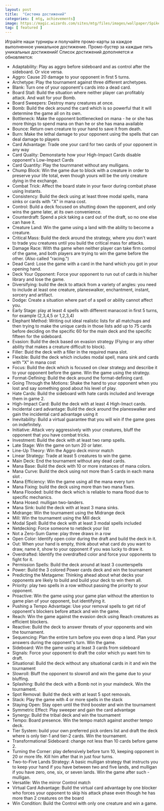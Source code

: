 ```yaml
---
layout: post
title:  "Система достижений"
categories: [ mtg, achievements]
image: https://magic.wizards.com/sites/mtg/files/images/wallpaper/Spike-Tournament-Grinder_UST_1920x1080_Wallpaper.jpg
tag: [ featured ]
---
```

Играйте наши турниры и получайте промо-карты за каждое выполненное уникальное достижение. Промо-бустер за каждые пять уникальных достижений! Список достижений дополняется и обновляется:

- Adaptability: Play as aggro before sideboard and as control after the sideboard. Or vice versa.
- Aggro: Cause 20 damage to your opponent in first 5 turns.
- Archetype: Play the tournament against three different archetypes.
- Blank: Turn one of your opponent's cards into a dead card.
- Board Stall: Build the situation where neither player can profitably attack. And wait for your Bomb.
- Board Sweepers: Destroy many creatures at once. 
- Bomb: Build the deck around the card which is so powerful that it will determine the game all on its own. 
- Bottleneck: Make the opponent bottlenecked on mana - he or she has more things to spend mana on than he or she has mana available
- Bounce: Return own creature to your hand to save it from death.
- Burn: Make the lethal damage to your opponent using the spells that can deal damage to players
- Card Advantage: Trade one your card for two cards of your opponent in any way
- Card Quality: Demonstarte how your High-Impact Cards disable opponent's Low-Impact Cards
- Card Quantity: Play the tournmanet without any mulligans.
- Chump Block: Win the game due to block with a creature in order to preserve your life total, even though yours will be the only creature dying in the exchange. 
- Combat Trick: Affect the board state in your favor during combat phase using Instants.
- Consistency: Build the deck using at least three modal spells, mana sinks or cards with "X" in mana cost.
- Control: Build a deck focused on shutting down the opponent, and only wins the game later, at its own convenience.
- Counterdraft: Spend a pick taking a card out of the draft, so no one else can have it.
- Creature Land: Win the game using a land with the ability to become a creature.
- Critical Mass: Build the deck around the strategy, where you don't want to trade you creatures until you build the critical mass for attacks. 
- Damage Race: With tha game when neither player can take firm control of the game, and both players are trying to win the game before the other. (Also called "racing.")
- Dead Card: Lose the game with a card in the hand which you got in your opening hand.
- Deck Your Opponent: Force your opponent to run out of cards in his/her library and lose the game.
- Diversifying: build the deck to attack from a variety of angles: you need to include at least one creature, planeswalker, enchantment, instant, sorcery and artifact.
- Dodge: Create a situation where part of a spell or ability cannot affect you.
- Early Stage: play at least 4 spells with different manacost in first 5 turns, for example (2,3,4,5 or 1,2,3,4)
- Elephant Method: Writing out ideal realistic lists for all matchups and then trying to make the unique cards in those lists add up to 75 cards before deciding on the specific 60 for the main deck and the specific fifteen for the sideboard.
- Evasion: Build the deck based on evasion strategy (Flying or any other ability that makes a creature difficult to block).
- Filler: Buid the deck with a filler in the required mana slot.
- Flexible: Build the deck which includes modal spell, mana sink and cards with "X" in mana cost
- Focus: Build the deck which is focused on clear strategy and describe it to your opponent before the game. Win the game using the strategy.
- Format-Defining: Build the deck around the format-defining card.
- Going Through the Motions: Shake the hand to your opponent when you lost and say something good about his level of play.
- Hate Cards: Build the sideboard with hate cards included and leverage them in game 2.
- High-Impact Card: Build the deck with at least 4 High-Imact cards.
- Incidental card advantage: Build the deck around the planeswalker and gain the incidental card advantage using it
- Inevitability: Build a virtual guarantee that you will win if the game goes on indefinitely.
- Initiative: Attack very aggressively with your creatures, bluff the opponent that you have combat tricks.
- Investment: Build the deck with at least two ramp spells.
- Late Stage: Win the game on turn 20 or later.
- Line-Up Theory: Win the Aggro deck mirror match 
- Linear Strategy: Trade at least 5 creatures to win the game.
- Main Deck: End the tournament without any dead cards.
- Mana Base: Build the deck with 10 or more instances of mana colors.
- Mana Curve: Build the deck using not more than 5 cards in each mana slot .
- Mana Efficiency: Win the game using all the mana every turn
- Mana Fixing: build the deck using more than two mana fixes.
- Mana Flooded: build the deck which is reliable to mana flood due to specific mechanics.
- Mana Hosed: mulligan two-landers.
- Mana Sink: build the deck with at least 3 mana sinks.
- Midrange: Win the tournament using the Midrange deck
- Mill: Win the tournament using the Mill deck
- Modal Spell: Build the deck with at least 3 modal spells included
- Netdecking: Force someone to netdeck your list
- Not a Zero-Sum Game: play three draws in a row
- Open Color: Identify open color during the draft and build the deck in it.
- Out: When your hand is empty, think about what card do you want to draw, name it, show to your opponent if you was lucky to draw it.
- Overdrafted: Identify the overdrafted color and force your opponents to fight for it.
- Permission Spells: Build the deck around at least 3 counterspells
- Power: Build the 3 colored Power cards deck and win the tournament
- Predicting the Metagame: Thinking ahead about what decks your opponents are likely to build and build your deck to win them all.
- Priority: play two spells in a row without passing the priority to your opponent.
- Proactive: Win the game using your game plan without the attention to game plan of your opponent, but identifying it.
- Pushing a Tempo Advantage: Use your removal spells to get rid of opponent's blockers before attack and win the game.
- Reach: Win the game against the evasion deck using Reach creatures as efficient blockers.
- Reactive: Build the deck to answer threats of your opponents and win the tournament.
- Sequencing: Plan the entire turn before you even drop a land. Plan your answers during the opponent's turn. Win the game.
- Sideboard: Win the game using at least 3 cards from sideboard
- Signals: Force your opponent to draft the color which yu want him to draft.
- Situational: Build the deck without any situational cards in it and win the tournament
- Slowroll: Bluff the opponent to slowroll and win the game due to your bluffing.
- Splashing: Build the deck with a Bomb not in your maindeck. Win the tournament.
- Spot Removal: Build the deck with at least 5 spot removals.
- Stack: Play the game with 4 or more spells in the stack
- Staying Open: Stay open until the third booster and win the tournament
- Symmetric Effect: Play sweeper and gain the card advantage
- Synergy: Build the tribal deck and win the tournament
- Tempo: Board presence. Win the tempo match against another tempo deck.
- Tier System: build your own preferred pick orders list and draft the deck where is only tier-1 and tier-2 cards. Win the tournament.
- Transformational Sideboard: change not less than 10 cards before game 2.
- Turning the Corner: play defensively before turn 10, keeping opponent in 20 or more life. Kill him after that in just four turns.
- Two-to-Five Lands Strategy: A basic mulligan strategy that instructs you to keep your hand if you have between two and five lands, and mulligan if you have zero, one, six, or seven lands. Win the game after such - mulligan.
- Versatile: Win the mirror Control match
- Virtual Card Advantage: Build the virtual card advantage by one blocker who forces your opponent to skip his attack phase even though he has more than 2 creatures on the board
- Win Condition: Build the Control with only one creature and win a game.

